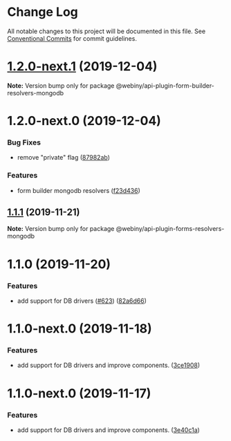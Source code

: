 # Change Log

All notable changes to this project will be documented in this file.
See [Conventional Commits](https://conventionalcommits.org) for commit guidelines.

# [1.2.0-next.1](https://github.com/webiny/webiny-js/compare/@webiny/api-plugin-form-builder-resolvers-mongodb@1.2.0-next.0...@webiny/api-plugin-form-builder-resolvers-mongodb@1.2.0-next.1) (2019-12-04)

**Note:** Version bump only for package @webiny/api-plugin-form-builder-resolvers-mongodb





# 1.2.0-next.0 (2019-12-04)


### Bug Fixes

* remove "private" flag ([87982ab](https://github.com/webiny/webiny-js/commit/87982ab6858985b0a791c288fa86f29b117a1f5b))


### Features

* form builder mongodb resolvers ([f23d436](https://github.com/webiny/webiny-js/commit/f23d436a53d7e09f6849ad4c7759964d9958f87d))





## [1.1.1](https://github.com/webiny/webiny-js/compare/@webiny/api-plugin-forms-resolvers-mongodb@1.1.0...@webiny/api-plugin-forms-resolvers-mongodb@1.1.1) (2019-11-21)

**Note:** Version bump only for package @webiny/api-plugin-forms-resolvers-mongodb





# 1.1.0 (2019-11-20)


### Features

* add support for DB drivers ([#623](https://github.com/webiny/webiny-js/issues/623)) ([82a6d66](https://github.com/webiny/webiny-js/commit/82a6d66d5ad96e4da13c035d2524c03bd50a7dff))





# 1.1.0-next.0 (2019-11-18)


### Features

* add support for DB drivers and improve components. ([3ce1908](https://github.com/webiny/webiny-js/commit/3ce1908))





# 1.1.0-next.0 (2019-11-17)


### Features

* add support for DB drivers and improve components. ([3e40c1a](https://github.com/webiny/webiny-js/commit/3e40c1a))
